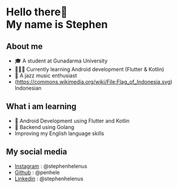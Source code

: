# Hello there👋 <br> My name is Stephen

## About me
- 🎓  A student at Gunadarma University  
- 👨🏻‍💻 Currently learning Android development (Flutter & Kotlin)  
- 🎺 A jazz music enthusiast
- (https://commons.wikimedia.org/wiki/File:Flag_of_Indonesia.svg) Indonesian

## What i am learning 
- 📱 Android Development using Flutter and Kotlin   
- 🛜  Backend using Golang  
-  Improving my English language skills

## My social media
- [Instagram](https://www.instagram.com/stephenhelenus/) : @stephenhelenus
- [Github](https://github.com/penhele) : @penhele
- [Linkedin](https://www.linkedin.com/in/stephenhelenus/) : @stephenhelenus
